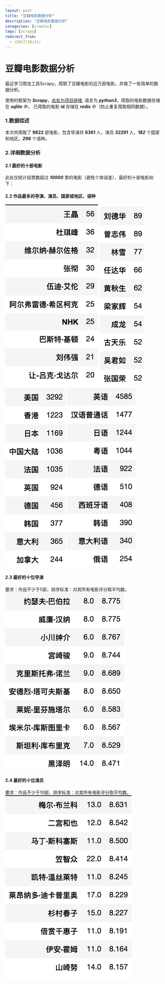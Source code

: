 ```yaml
---
layout: post
title: "豆瓣电影数据分析"
description: "豆瓣电影数据分析"
categories: [crawler]
tags: [scrapy]
redirect_from:
  - /2017/10/11/
---
```

# 豆瓣电影数据分析
最近学习爬虫工具Scrapy，爬取了豆瓣电影的近万部电影，并做了一些简单的数据分析。

使用的框架为 ***Scrapy***，[此处为项目链接](https://github.com/zenmeder/dbmovie), 语言为 ***python3***，爬取的电影数据存储在 ***sqlite*** 中， 已爬取的电影 **id** 存储在 ***redis*** 中（防止重复爬取相同数据）。
### 1.数据综述
本次共爬取了 **9822** 部电影，包含导演共 **6361** 人，演员 ***32291*** 人，***182*** 个国家和地区，***296*** 个语种。
### 2.详细数据分析
#### 2.1 最好的十部电影
此处仅统计投票数超过 ***10000*** 票的电影（避免个体误差），最好的十部电影如下：
<script src="./echarts/top10Movie.js"></script>
#### 2.2 作品最多的导演、演员、国家或地区、语种
![mostMovieDirs](https://github.com/zenmeder/zenmeder.github.io/blob/master/_posts/_images/top10directors.png?raw=true)
![mostMovieActors](https://github.com/zenmeder/zenmeder.github.io/blob/master/_posts/_images/mostMovieActors.png?raw=true)
![mostMovieCtrs](https://github.com/zenmeder/zenmeder.github.io/blob/master/_posts/_images/mostMovieCtrs.png?raw=true)
![mostMovieLags](https://github.com/zenmeder/zenmeder.github.io/blob/master/_posts/_images/mostMovieLags.png?raw=true)
#### 2.3 最好的十位导演
要求：作品不少于5部，排序标准：对其所有电影评分取平均数。
![topDirectorsByRate](https://github.com/zenmeder/zenmeder.github.io/blob/master/_posts/_images/topDirectorsByRate.png?raw=true)
#### 2.4 最好的十位演员
要求：作品不少于10部，排序标准：对其所有电影评分取平均数。
![topActorsByRate](https://github.com/zenmeder/zenmeder.github.io/blob/master/_posts/_images/topActorsByRate.png?raw=true)
